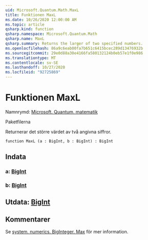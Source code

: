 ```yaml
---
uid: Microsoft.Quantum.Math.MaxL
title: Funktionen MaxL
ms.date: 10/26/2020 12:00:00 AM
ms.topic: article
qsharp.kind: function
qsharp.namespace: Microsoft.Quantum.Math
qsharp.name: MaxL
qsharp.summary: Returns the larger of two specified numbers.
ms.openlocfilehash: 86a9c6eab00fa7b651c6415bcec289d13476932b
ms.sourcegitcommit: 29e0d88a30e4166fa580132124b0eb57e1f0e986
ms.translationtype: MT
ms.contentlocale: sv-SE
ms.lasthandoff: 10/27/2020
ms.locfileid: "92725869"
---
```

# <a name="maxl-function"></a>Funktionen MaxL

Namnrymd: [Microsoft. Quantum. matematik](xref:Microsoft.Quantum.Math)

Paketfilerna [](https://nuget.org/packages/)


Returnerar det större värdet av två angivna siffror.

```qsharp
function MaxL (a : BigInt, b : BigInt) : BigInt
```


## <a name="input"></a>Indata

### <a name="a--bigint"></a>a: [BigInt](xref:microsoft.quantum.lang-ref.bigint)




### <a name="b--bigint"></a>b: [BigInt](xref:microsoft.quantum.lang-ref.bigint)





## <a name="output--bigint"></a>Utdata: [BigInt](xref:microsoft.quantum.lang-ref.bigint)



## <a name="remarks"></a>Kommentarer

Se [system. numerics. BigInteger. Max](https://docs.microsoft.com/dotnet/api/system.numerics.biginteger.max) för mer information.